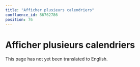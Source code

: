 ```yaml
---
title: "Afficher plusieurs calendriers"
confluence_id: 86762786
position: 76
---
```

# Afficher plusieurs calendriers


This page has not yet been translated to English.

